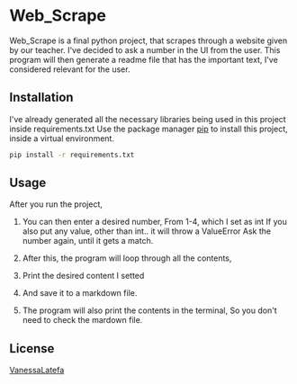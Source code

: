 # Web_Scrape

Web_Scrape is a final python project, that scrapes through a website given by our teacher.
I've decided to ask a number in the UI from the user. This program will then generate a readme file that has the important text, I've considered relevant for the user.

## Installation

I've already generated all the necessary libraries being used in this project inside 
requirements.txt
Use the package manager [pip](https://pip.pypa.io/en/stable/) to install this project, inside a virtual environment.


```bash
pip install -r requirements.txt
```

## Usage

After you run the project, 
1) You can then enter a desired number,
    From 1-4, which I set as int
    If you also put any value, other than int.. it will throw a ValueError
    Ask the number again, until it gets a match.

2)  After this, the program will loop through all the contents,
3)  Print the desired content I setted
4)  And save it to a markdown file.
5)  The program will also print the contents in the terminal,
    So you don't need to check the mardown file.


## License
[VanessaLatefa](https://thecodingdiet.com)